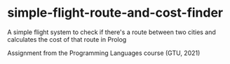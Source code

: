 # simple-flight-route-and-cost-finder

A simple flight system to check if there's a route between two cities and calculates the cost of that route in Prolog

Assignment from the Programming Languages course (GTU, 2021)
